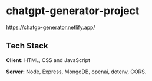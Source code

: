 # chatgpt-generator-project

https://chatgp-generator.netlify.app/

## Tech Stack

**Client:** HTML, CSS and JavaScript

**Server:** Node, Express, MongoDB, openai, dotenv, CORS.
